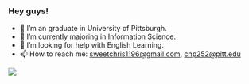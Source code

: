 <!-- ### Hi there 👋 -->

<!--
**Sweet196/Sweet196** is a ✨ _special_ ✨ repository because its `README.md` (this file) appears on your GitHub profile.

Here are some ideas to get you started:

- 🔭 I’m currently working on ...
- 🌱 I’m currently learning ...
- 👯 I’m looking to collaborate on ...
- 🤔 I’m looking for help with ...
- 💬 Ask me about ...
- 📫 How to reach me: ...
- 😄 Pronouns: ...
- ⚡ Fun fact: ...
-->

### Hey guys!
- 🔭 I’m an graduate in University of Pittsburgh.
- 🌱 I’m currently majoring in Information Science.
- 🤔 I’m looking for help with English Learning.
- 📫 How to reach me: sweetchris1196@gmail.com, chp252@pitt.edu

![](http://github-profile-summary-cards.vercel.app/api/cards/profile-details?username=Sweet196&theme=calm)
